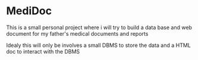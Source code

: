 # MediDoc
This is a small personal project where i will try to build a data base and web document for my father's medical documents and reports

Idealy this will only be involves a small DBMS to store the data and a HTML doc to interact with the DBMS

